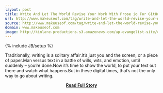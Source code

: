 ```yaml
---
layout: post
title: Write And Let The World Revise Your Work With Prose io For GitHub
url: http://www.makeuseof.com/tag/write-and-let-the-world-revise-your-work-with-prose-io-for-github/
source: http://www.makeuseof.com/tag/write-and-let-the-world-revise-your-work-with-prose-io-for-github/
domain: www.makeuseof.com
image: http://kinlane-productions.s3.amazonaws.com/ap-evangelist-site/curated/screenshots/7023_www_makeuseof_com.png
---
```

{% include JB/setup %}<p>Traditionally, writing is a solitary affair.It’s just you and the screen, or a piece of paper.Man versus text in a battle of wills, wits, and emotion, until suddenly – you’re done.Now it’s time to show the world, to put your text out there and watch what happens.But in these digital times, that’s not the only way to go about writing.</p>
<center><p><a href="http://www.makeuseof.com/tag/write-and-let-the-world-revise-your-work-with-prose-io-for-github/" style='padding:25px; font-sze:18px; font-weight: bold;'>Read Full Story</a></p></center>
